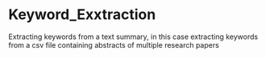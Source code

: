 # Keyword_Exxtraction
Extracting keywords from a text summary,  in this case extracting keywords from a csv file containing abstracts of multiple research papers
